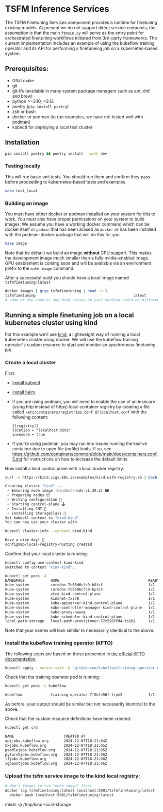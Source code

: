 # TSFM Inference Services

The TSFM Finetuning Services component provides a runtime for finetuning existing models.
At present we do not support direct service endpoints, the assumption is that
the main `ftmain.py` will serve as the entry point for orchestrated finetuning
workflows initiated from 3rd-party frameworks. The current implementation includes
an example of using the kubeflow training operator and its API for performing
a finetuneing job on a kubernetes-based system.

## Prerequisites:

* GNU make
* git
* git-lfs (available in many system package managers such as apt, dnf, and brew)
* python >=3.10, <3.13
* poetry (`pip install poetry`)
* zsh or bash
* docker or podman (to run examples, we have not tested well with podman)
* kubectl for deploying a local test cluster

## Installation

```sh
pip install poetry && poetry install --with dev
```

### Testing locally

This will run basic unit tests. You should run them and confirm they pass before
proceeding to kubernetes-based tests and examples.


```zsh
make test_local
```

### Building an image

You must have either docker or podman installed on your system for this to
work. You must also have proper permissions on your system to build images. We assume you have a working docker command which can be docker itself 
or `podman` that has been aliased as `docker` or has been installed with the podman-docker package that will do this for you.

```zsh
make image
```

Note that be default we build an image **without** GPU support. This makes the development image much smaller
than a fully nvidia-enabled image. GPU enablement is coming soon and will be available via an environment
prefix to the `make image` command.

After a successful build you should have a local image named 
`tsfmfinetuning:latest`

```zsh
docker images | grep tsfmfinetuning | head -n 1
tsfmfinetuning                                             latest               df592dcb0533   46 seconds ago      1.49GB
# some of the numeric and hash values on your machine could be different
```

## Running a simple finetuning job on a local kubernetes cluster using kind

For this example we'll use [kind](https://kind.sigs.k8s.io/docs/user/quick-start/),
a lightweight way of running a local kubernetes cluster using docker. We will
use the kubeflow training operator's custom resource to start 
and monitor an ayschronous finetuning job.

### Create a local cluster

First:

* [Install kubectl](https://kubernetes.io/docs/tasks/tools/)
* [Install helm](https://helm.sh/docs/intro/install/)
* If you are using podman, you will need to enable the use of an insecure (using http instead of https)
local container registry by creating a file called `/etc/containers/registries.conf.d/localhost.conf` 
with the following content:

  ```
  [[registry]]
  location = "localhost:5001"
  insecure = true
  ```
* If you're using podman, you may run into issues running the kserve container due to 
open file (nofile) limits. If so, 
see https://github.com/containers/common/blob/main/docs/containers.conf.5.md
for instructions on how to increase the default limits.

Now install a kind control plane with a local docker registry:

```zsh
curl -s https://kind.sigs.k8s.io/examples/kind-with-registry.sh | bash

Creating cluster "kind" ...
 ✓ Ensuring node image (kindest/node:v1.29.2) 🖼
 ✓ Preparing nodes 📦  
 ✓ Writing configuration 📜 
 ✓ Starting control-plane 🕹️ 
 ✓ Installing CNI 🔌 
 ✓ Installing StorageClass 💾 
Set kubectl context to "kind-kind"
You can now use your cluster with:

kubectl cluster-info --context kind-kind

Have a nice day! 👋
configmap/local-registry-hosting created
```

Confirm that your local cluster is running:

```zsh
kubectl config use-context kind-kind
Switched to context "kind-kind".
```

```zsh
kubectl get pods -A
NAMESPACE            NAME                                         READY   STATUS    RESTARTS   AGE
kube-system          coredns-7c65d6cfc9-b8fcf                     1/1     Running   0          16h
kube-system          coredns-7c65d6cfc9-bptc4                     1/1     Running   0          16h
kube-system          etcd-kind-control-plane                      1/1     Running   0          16h
kube-system          kindnet-7xz78                                1/1     Running   0          16h
kube-system          kube-apiserver-kind-control-plane            1/1     Running   0          16h
kube-system          kube-controller-manager-kind-control-plane   1/1     Running   0          16h
kube-system          kube-proxy-nwwvq                             1/1     Running   0          16h
kube-system          kube-scheduler-kind-control-plane            1/1     Running   0          16h
local-path-storage   local-path-provisioner-57c5987fd4-ts26j      1/1     Running   0          16h

```

Note that your names will look similar to necessarily identical to the above.


### Install the kubeflow training operator (KFTO)

The following steps are based on those presented in [the official KFTO documentation](https://www.kubeflow.org/docs/components/training/installation/).

```zsh
kubectl apply --server-side -k "github.com/kubeflow/training-operator.git/manifests/overlays/standalone?ref=v1.8.1"
```

Check that the training operator pod is running:

```zsh
kubectl get pods -n kubeflow

kubeflow             training-operator-7f8bfd56f-lrpm2            1/1     Running   0          3m41s
```

As before, your output should be similar but not necessarily identical to the above.


Check that the custom resource definitions have been created:

```zsh
kubectl get crd

NAME                       CREATED AT
mpijobs.kubeflow.org       2024-12-07T18:21:04Z
mxjobs.kubeflow.org        2024-12-07T18:21:05Z
paddlejobs.kubeflow.org    2024-12-07T18:21:05Z
pytorchjobs.kubeflow.org   2024-12-07T18:21:06Z
tfjobs.kubeflow.org        2024-12-07T18:21:06Z
xgboostjobs.kubeflow.org   2024-12-07T18:21:06Z

```

### Upload the tsfm service image to the kind local registry:

```zsh
# don't forget to run "make image" first
docker tag tsfmfinetuning:latest localhost:5001/tsfmfinetuning:latest
  docker push localhost:5001/tsfmfinetuning:latest
```


mkdir -p /tmp/kind-local-storage
